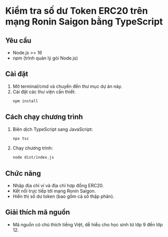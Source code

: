 # Kiểm tra số dư Token ERC20 trên mạng Ronin Saigon bằng TypeScript

## Yêu cầu
- Node.js >= 16
- npm (trình quản lý gói Node.js)

## Cài đặt
1. Mở terminal/cmd và chuyển đến thư mục dự án này.
2. Cài đặt các thư viện cần thiết:
   ```bash
   npm install
   ```

## Cách chạy chương trình
1. Biên dịch TypeScript sang JavaScript:
   ```bash
   npx tsc
   ```
2. Chạy chương trình:
   ```bash
   node dist/index.js
   ```

## Chức năng
- Nhập địa chỉ ví và địa chỉ hợp đồng ERC20.
- Kết nối trực tiếp tới mạng Ronin Saigon.
- Hiển thị số dư token (bao gồm cả số thập phân).

## Giải thích mã nguồn
- Mã nguồn có chú thích tiếng Việt, dễ hiểu cho học sinh từ lớp 9 đến lớp 12. 